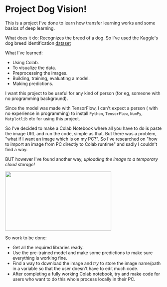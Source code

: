 # Project Dog Vision!

This is a project I've done to learn how transfer learning works and some basics of deep learning.

What does it do: Recognizes the breed of a dog. So I've used the Kaggle's dog breed identification [dataset](https://www.kaggle.com/c/dog-breed-identification/data#)

What I've learned:
  * Using Colab.
  * To visualize the data.
  * Preprocessing the images.
  * Building, training, evaluating a model.
  * Making predictions.

I want this project to be useful for any kind of person (for eg, someone with no programming background). 

Since the model was made with TensorFlow, I can't expect a person ( with no experience in programming) to install `Python`, `TensorFlow`, `NumPy`, `Matplotlib` etc for using this project.

So I've decided to make a Colab Notebook where all you have to do is paste the image URL and run the code, simple as that. But there was a problem, "what if I want an image which is on my PC?". So I've researched on "how to import an image from PC directly to Colab runtime" and sadly I couldn't find a way. 

BUT however I've found another way, *uploading the image to a temporary cloud storage!*

<img src="https://nyc3.digitaloceanspaces.com/memecreator-cdn/media/__processed__/518/template-yeah-this-is-big-brain-time-1619-0c6db91aec9c.jpeg" align="center" height="191" width="340">

So work to be done:
  * Get all the required libraries ready.
  * Use the pre-trained model and make some predictions to make sure everything is working fine.
  * Find a way to download the image and *try* to store the image name/path in a variable so that the user doesn't have to edit much code.
  * After completing a fully working Colab notebook, try and make code for users who want to do this whole process locally in their PC.
